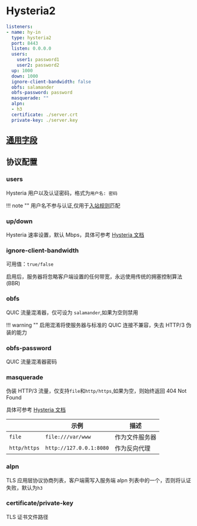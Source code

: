 # Hysteria2

```{.yaml linenums="1"}
listeners:
- name: hy-in
  type: hysteria2
  port: 8443
  listen: 0.0.0.0
  users:
    user1: password1
    user2: password2
  up: 1000
  down: 1000
  ignore-client-bandwidth: false
  obfs: salamander
  obfs-password: password
  masquerade: ""
  alpn:
  - h3
  certificate: ./server.crt
  private-key: ./server.key
```

## [通用字段](./index.md)

## 协议配置

### users

Hysteria 用户以及认证密码，格式为`用户名: 密码`

!!! note ""
    用户名不参与认证,仅用于[入站规则](../../rules/index.md#in-user)匹配

### up/down

Hysteria 速率设置，默认 Mbps，具体可参考 [Hysteria 文档](https://v2.hysteria.network/zh/docs/advanced/Full-Server-Config/#_4)

### ignore-client-bandwidth

可用值：`true/false`

启用后，服务器将忽略客户端设置的任何带宽，永远使用传统的拥塞控制算法 (BBR)

### obfs

QUIC 流量混淆器，仅可设为 `salamander`,如果为空则禁用

!!! warning ""
    启用混淆将使服务器与标准的 QUIC 连接不兼容，失去 HTTP/3 伪装的能力

### obfs-password

QUIC 流量混淆器密码

### masquerade

伪装 HTTP/3 流量，仅支持`file`和`http/https`,如果为空，则始终返回 404 Not Found

具体可参考 [Hysteria 文档](https://v2.hysteria.network/zh/docs/advanced/Full-Server-Config/#masquerade)

|              | 示例                     | 描述         |
|--------------|-------------------------|--------------|
| `file`       | `file:///var/www`       | 作为文件服务器 |
| `http/https` | `http://127.0.0.1:8080` | 作为反向代理   |

### alpn

TLS 应用层协议协商列表，客户端需写入服务端 alpn 列表中的一个，否则将认证失败，默认为`h3`

### certificate/private-key

TLS 证书文件路径
